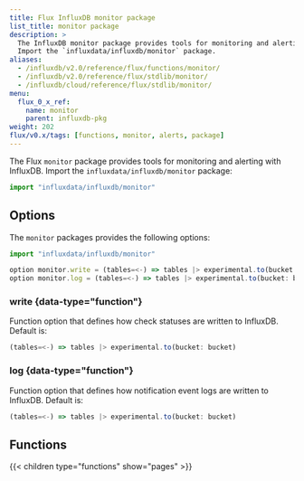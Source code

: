 ```yaml
---
title: Flux InfluxDB monitor package
list_title: monitor package
description: >
  The InfluxDB monitor package provides tools for monitoring and alerting with InfluxDB.
  Import the `influxdata/influxdb/monitor` package.
aliases:
  - /influxdb/v2.0/reference/flux/functions/monitor/
  - /influxdb/v2.0/reference/flux/stdlib/monitor/
  - /influxdb/cloud/reference/flux/stdlib/monitor/
menu:
  flux_0_x_ref:
    name: monitor
    parent: influxdb-pkg
weight: 202
flux/v0.x/tags: [functions, monitor, alerts, package]
---
```


The Flux `monitor` package provides tools for monitoring and alerting with InfluxDB.
Import the `influxdata/influxdb/monitor` package:

```js
import "influxdata/influxdb/monitor"
```

## Options
The `monitor` packages provides the following options:

```js
import "influxdata/influxdb/monitor"

option monitor.write = (tables=<-) => tables |> experimental.to(bucket: bucket)
option monitor.log = (tables=<-) => tables |> experimental.to(bucket: bucket)
```

### write {data-type="function"}
Function option that defines how check statuses are written to InfluxDB.
Default is:

```js
(tables=<-) => tables |> experimental.to(bucket: bucket)
```

### log {data-type="function"}
Function option that defines how notification event logs are written to InfluxDB.
Default is:

```js
(tables=<-) => tables |> experimental.to(bucket: bucket)
```

## Functions
{{< children type="functions" show="pages" >}}
